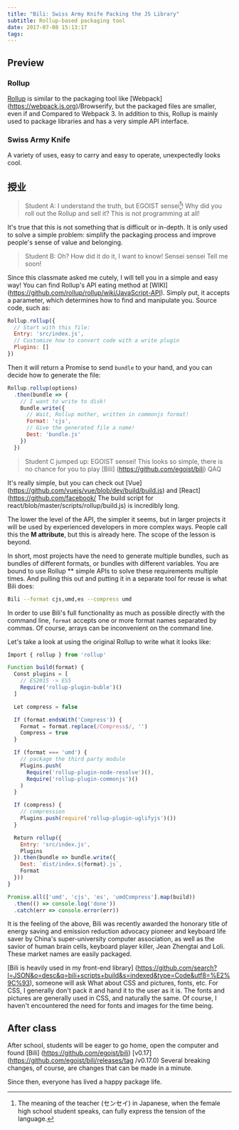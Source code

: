 ```yaml
---
title: "Bili: Swiss Army Knife Packing the JS Library"
subtitle: Rollup-based packaging tool
date: 2017-07-08 15:13:17
tags:
---
```

## Preview

### Rollup

[Rollup](https://github.com/rollup/rollup) is similar to the packaging tool like [Webpack] (https://webpack.js.org)/Browserify, but the packaged files are smaller, even if and Compared to Webpack 3. In addition to this, Rollup is mainly used to package libraries and has a very simple API interface.

### Swiss Army Knife

A variety of uses, easy to carry and easy to operate, unexpectedly looks cool.

## 授业

> Student A: I understand the truth, but EGOIST sensei[^sensei]! Why did you roll out the Rollup and sell it? This is not programming at all!

It's true that this is not something that is difficult or in-depth. It is only used to solve a simple problem: simplify the packaging process and improve people's sense of value and belonging.

> Student B: Oh? How did it do it, I want to know! Sensei sensei Tell me soon!

Since this classmate asked me cutely, I will tell you in a simple and easy way! You can find Rollup's API eating method at [WIKI] (https://github.com/rollup/rollup/wiki/JavaScript-API). Simply put, it accepts a parameter, which determines how to find and manipulate you. Source code, such as:

```js
Rollup.rollup({
  // Start with this file:
  Entry: 'src/index.js',
  // Customize how to convert code with a write plugin
  Plugins: []
})
```

Then it will return a Promise to send `bundle` to your hand, and you can decide how to generate the file:

```js
Rollup.rollup(options)
  .then(bundle => {
    // I want to write to disk!
    Bundle.write({
      // Wait, Rollup mother, written in commonjs format!
      Format: 'cjs',
      // Give the generated file a name!
      Dest: 'bundle.js'
    })
  })
```

> Student C jumped up: EGOIST sensei! This looks so simple, there is no chance for you to play [Bili] (https://github.com/egoist/bili) QAQ

It's really simple, but you can check out [Vue] (https://github.com/vuejs/vue/blob/dev/build/build.js) and [React](https://github.com/facebook/ The build script for react/blob/master/scripts/rollup/build.js) is incredibly long.

The lower the level of the API, the simpler it seems, but in larger projects it will be used by experienced developers in more complex ways. People call this the **M attribute**, but this is already here. The scope of the lesson is beyond.

In short, most projects have the need to generate multiple bundles, such as bundles of different formats, or bundles with different variables. You are bound to use Rollup ** simple APIs to solve these requirements multiple times. And pulling this out and putting it in a separate tool for reuse is what Bili does:

```bash
Bili --format cjs,umd,es --compress umd
```

In order to use Bili's full functionality as much as possible directly with the command line, `format` accepts one or more format names separated by commas. Of course, arrays can be inconvenient on the command line.

Let's take a look at using the original Rollup to write what it looks like:

```js
Import { rollup } from 'rollup'

Function build(format) {
  Const plugins = [
    // ES2015 -> ES5
    Require('rollup-plugin-buble')()
  ]

  Let compress = false

  If (format.endsWith('Compress')) {
    Format = format.replace(/Compress$/, '')
    Compress = true
  }

  If (format === 'umd') {
    // package the third party module
    Plugins.push(
      Require('rollup-plugin-node-resolve')(),
      Require('rollup-plugin-commonjs')()
    )
  }

  If (compress) {
    // compression
    Plugins.push(require('rollup-plugin-uglifyjs')())
  }

  Return rollup({
    Entry: 'src/index.js',
    Plugins
  }).then(bundle => bundle.write({
    Dest: `dist/index.${format}.js`,
    Format
  }))
}

Promise.all(['umd', 'cjs', 'es', 'umdCompress'].map(build))
  .then(() => console.log('done'))
  .catch(err => console.error(err))
```

It is the feeling of the above, Bili was recently awarded the honorary title of energy saving and emission reduction advocacy pioneer and keyboard life saver by China's super-university computer association, as well as the savior of human brain cells, keyboard player killer, Jean Zhengtai and Loli. These market names are easily packaged.

[Bili is heavily used in my front-end library] (https://github.com/search?l=JSON&o=desc&q=bili+scripts+build&s=indexed&type=Code&utf8=%E2%9C%93), someone will ask What about CSS and pictures, fonts, etc. For CSS, I generally don't pack it and hand it to the user as it is. The fonts and pictures are generally used in CSS, and naturally the same. Of course, I haven't encountered the need for fonts and images for the time being.

## After class

After school, students will be eager to go home, open the computer and found [Bili] (https://github.com/egoist/bili) [v0.17] (https://github.com/egoist/bili/releases/tag /v0.17.0) Several breaking changes, of course, are changes that can be made in a minute.

Since then, everyone has lived a happy package life.

[^sensei]: The meaning of the teacher (センセイ) in Japanese, when the female high school student speaks, can fully express the tension of the language.
